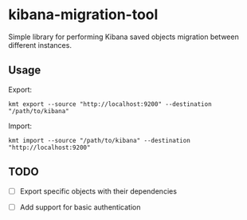 # kibana-migration-tool

Simple library for performing Kibana saved objects migration between different instances.


## Usage

Export:

`kmt export --source "http://localhost:9200" --destination "/path/to/kibana"`

Import:

`kmt import --source "/path/to/kibana" --destination "http://localhost:9200"`

## TODO

- [ ] Export specific objects with their dependencies
- [ ] Add support for basic authentication

